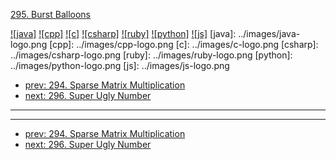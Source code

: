 [295. Burst Balloons](https://leetcode.com/problems/burst-balloons/)

[![java]](../java/295-burst-balloons.md)
[![cpp]](../cpp/295-burst-balloons.md)
[![c]](../c/295-burst-balloons.md)
[![csharp]](../csharp/295-burst-balloons.md)
[![ruby]](../ruby/295-burst-balloons.md)
[![python]](../python/295-burst-balloons.md)
[![js]](../js/295-burst-balloons.md)
[java]: ../images/java-logo.png
[cpp]: ../images/cpp-logo.png
[c]: ../images/c-logo.png
[csharp]: ../images/csharp-logo.png
[ruby]: ../images/ruby-logo.png
[python]: ../images/python-logo.png
[js]: ../images/js-logo.png

- [prev: 294. Sparse Matrix Multiplication](294-sparse-matrix-multiplication.md)
- [next: 296. Super Ugly Number](296-super-ugly-number.md)

---


---

- [prev: 294. Sparse Matrix Multiplication](294-sparse-matrix-multiplication.md)
- [next: 296. Super Ugly Number](296-super-ugly-number.md)
